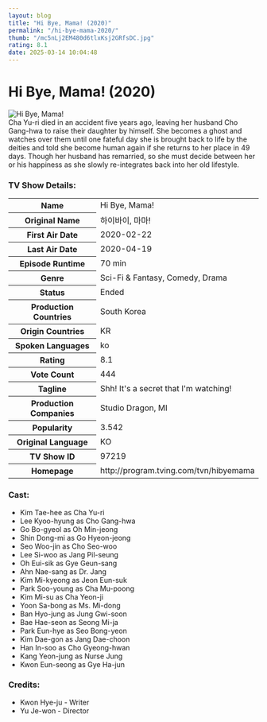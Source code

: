 ```yaml
---
layout: blog
title: "Hi Bye, Mama! (2020)"
permalink: "/hi-bye-mama-2020/"
thumb: "/mc5nLj2EM480d6tlxKsj2GRfsDC.jpg"
rating: 8.1
date: 2025-03-14 10:04:48
---
```

<h1 class="title">Hi Bye, Mama! (2020)</h1><div class="poster"><img src="{{ site.imglink }}/mc5nLj2EM480d6tlxKsj2GRfsDC.jpg" class="img-fluid my-3" alt="Hi Bye, Mama!"/></div><div class="plot">Cha Yu-ri died in an accident five years ago, leaving her husband Cho Gang-hwa to raise their daughter by himself. She becomes a ghost and watches over them until one fateful day she is brought back to life by the deities and told she become human again if she returns to her place in 49 days. Though her husband has remarried, so she must decide between her or his happiness as she slowly re-integrates back into her old lifestyle.</div><h3>TV Show Details:</h3><table class="table table-bordered details"><tr><th>Name</th><td>Hi Bye, Mama!</td></tr><tr><th>Original Name</th><td>하이바이, 마마!</td></tr><tr><th>First Air Date</th><td>2020-02-22</td></tr><tr><th>Last Air Date</th><td>2020-04-19</td></tr><tr><th>Episode Runtime</th><td>70 min</td></tr><tr><th>Genre</th><td>Sci-Fi & Fantasy, Comedy, Drama</td></tr><tr><th>Status</th><td>Ended</td></tr><tr><th>Production Countries</th><td>South Korea</td></tr><tr><th>Origin Countries</th><td>KR</td></tr><tr><th>Spoken Languages</th><td>ko</td></tr><tr><th>Rating</th><td>8.1</td></tr><tr><th>Vote Count</th><td>444</td></tr><tr><th>Tagline</th><td>Shh! It's a secret that I'm watching!</td></tr><tr><th>Production Companies</th><td>Studio Dragon, MI</td></tr><tr><th>Popularity</th><td>3.542</td></tr><tr><th>Original Language</th><td>KO</td></tr><tr><th>TV Show ID</th><td>97219</td></tr><tr><th>Homepage</th><td>http://program.tving.com/tvn/hibyemama</td></tr></table><h3>Cast:</h3><ul class="list-group cast"><li>Kim Tae-hee as Cha Yu-ri</li><li>Lee Kyoo-hyung as Cho Gang-hwa</li><li>Go Bo-gyeol as Oh Min-jeong</li><li>Shin Dong-mi as Go Hyeon-jeong</li><li>Seo Woo-jin as Cho Seo-woo</li><li>Lee Si-woo as Jang Pil-seung</li><li>Oh Eui-sik as Gye Geun-sang</li><li>Ahn Nae-sang as Dr. Jang</li><li>Kim Mi-kyeong as Jeon Eun-suk</li><li>Park Soo-young as Cha Mu-poong</li><li>Kim Mi-su as Cha Yeon-ji</li><li>Yoon Sa-bong as Ms. Mi-dong</li><li>Ban Hyo-jung as Jung Gwi-soon</li><li>Bae Hae-seon as Seong Mi-ja</li><li>Park Eun-hye as Seo Bong-yeon</li><li>Kim Dae-gon as Jang Dae-choon</li><li>Han In-soo as Cho Gyeong-hwan</li><li>Kang Yeon-jung as Nurse Jung</li><li>Kwon Eun-seong as Gye Ha-jun</li></ul><h3>Credits:</h3><ul class="list-group crew"><li>Kwon Hye-ju - Writer</li><li>Yu Je-won - Director</li></ul>